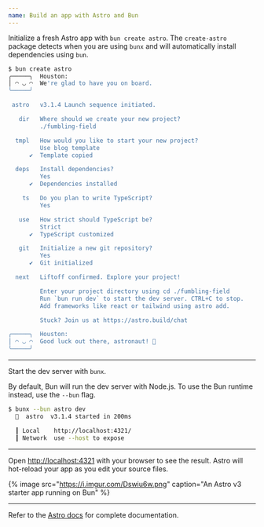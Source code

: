 ```yaml
---
name: Build an app with Astro and Bun
---
```


Initialize a fresh Astro app with `bun create astro`. The `create-astro` package detects when you are using `bunx` and will automatically install dependencies using `bun`.

```sh
$ bun create astro
╭─────╮  Houston:
│ ◠ ◡ ◠  We're glad to have you on board.
╰─────╯

 astro   v3.1.4 Launch sequence initiated.

   dir   Where should we create your new project?
         ./fumbling-field

  tmpl   How would you like to start your new project?
         Use blog template
      ✔  Template copied

  deps   Install dependencies?
         Yes
      ✔  Dependencies installed

    ts   Do you plan to write TypeScript?
         Yes

   use   How strict should TypeScript be?
         Strict
      ✔  TypeScript customized

   git   Initialize a new git repository?
         Yes
      ✔  Git initialized

  next   Liftoff confirmed. Explore your project!

         Enter your project directory using cd ./fumbling-field
         Run `bun run dev` to start the dev server. CTRL+C to stop.
         Add frameworks like react or tailwind using astro add.

         Stuck? Join us at https://astro.build/chat

╭─────╮  Houston:
│ ◠ ◡ ◠  Good luck out there, astronaut! 🚀
╰─────╯
```

---

Start the dev server with `bunx`.

By default, Bun will run the dev server with Node.js. To use the Bun runtime instead, use the `--bun` flag.

```sh
$ bunx --bun astro dev
  🚀  astro  v3.1.4 started in 200ms

  ┃ Local    http://localhost:4321/
  ┃ Network  use --host to expose
```

---

Open [http://localhost:4321](http://localhost:4321) with your browser to see the result. Astro will hot-reload your app as you edit your source files.

{% image src="https://i.imgur.com/Dswiu6w.png" caption="An Astro v3 starter app running on Bun" %}

---

Refer to the [Astro docs](https://docs.astro.build/en/getting-started/) for complete documentation.
